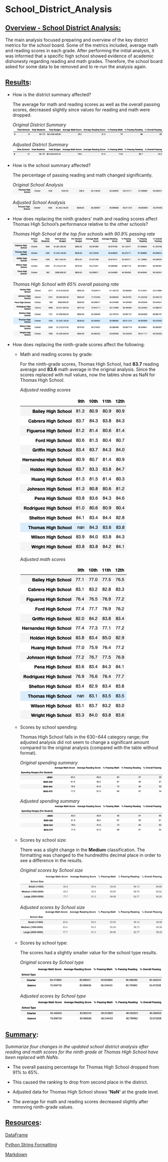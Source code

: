 # School_District_Analysis

## <u>Overview - School District Analysis:</u> 

The main analysis focused preparing and overview of   the key district metrics for the school board.  Some of the metrics included, average math and reading scores in each grade. After performing the initial analysis, it was informed that a specific high school showed evidence of academic dishonesty regarding reading and math grades. Therefore, the school board asked for some data to be removed and to re-run the analysis again.

## <u>Results</u>: 


-   How is the district summary affected?
    
    The average for math and reading scores as well as the overall passing scores, decreased slightly since values for reading and math were dropped. 

    *Original District Summary*
    ![Old](Resources/old_district_summary.png)
    
    *Adjusted District Summary*
    ![New](Resources/new_district_summary.png)
    

-   How is the school summary affected?
    
    The percentage of passing reading and math changed significantly.
    
    *Original School Analysis*
    ![Old](Resources/old_school_summ.png)
    

    *Adjusted School Analysis*
    ![New](Resources/new_school_summ.png)
    

-   How does replacing the ninth graders’ math and reading scores affect Thomas High School’s performance relative to the other schools?

    *Thomas High School at the top five schools with 90.9% passing rate*
    ![old_ranking](Resources/thomas_top_schools.png)

    *Thomas High School with 65% overall passing rate*
    ![new_ranking](Resources/thomas_not_top_schools.png)


-   How does replacing the ninth-grade scores affect the following:
    -   Math and reading scores by grade:
        
        For the ninth-grade scores, Thomas High School, had **83.7** reading average and **83.6** math average in the original analysis. Since the scores replaced with null values, now the tables show as NaN for Thomas High School.

        *Adjusted reading scores*

        ![new_reading](Resources/new_reading_by_grade.png)

        *Adjusted math scores*

        ![new_math](Resources/new_math_by_grade.png)

    -   Scores by school spending:

        Thomas High School falls in the $630-$644 category range; the adjusted analysis did not seem to change a significant amount compared to the original analysis (compared with the table without format). 

        *Original spending summary*
        ![old_spending](Resources/old_spending.png)

        *Adjusted spending summary*
        ![new_spending](Resources/new_spending.png)

    -   Scores by school size:

        There was a slight change in the **Medium** classification. The formatting was changed to the hundredths decimal place in order to see a difference in the results.  

        *Original scores by School size*
        ![old_size](Resources/old_size_scores.png)

        *Adjusted scores by School size*
        ![new_size](Resources/new_size_scores.png)


    -   Scores by school type:

        The scores had a slightly smaller value for the school type results. 

        *Original scores by School type*
        ![old_type](Resources/old_school_type.png)

        *Adjusted scores by School type*
        ![new_type](Resources/new_school_type.png)

## <u>Summary</u>: 
*Summarize four changes in the updated school district analysis after reading and math scores for the ninth grade at Thomas High School have been replaced with NaNs.*

-   The overall passing percentage for Thomas High School dropped from 91% to 65%. 
    
-   This caused the ranking to drop from second place in the district.

-  Adjusted data for Thomas High School shows **'NaN'** at the grade level.

-   The average for math and reading scores decreased  slightly after removing ninth-grade values.



## <u>Resources</u>: 
[DataFrame](https://pandas.pydata.org/pandas-docs/stable/reference/api/pandas.DataFrame.set_index.html)

[Python String Formatting](https://thepythonguru.com/python-string-formatting/)

[Markdown](https://www.markdownguide.org/basic-syntax/)